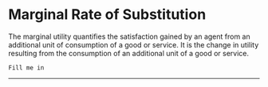 # Marginal Rate of Substitution
The marginal utility quantifies the satisfaction gained by an agent from an additional unit of consumption of a good or service. It is the change in utility resulting from the consumption of an additional unit of a good or service.

```{topic} Outline
Fill me in
```

---

